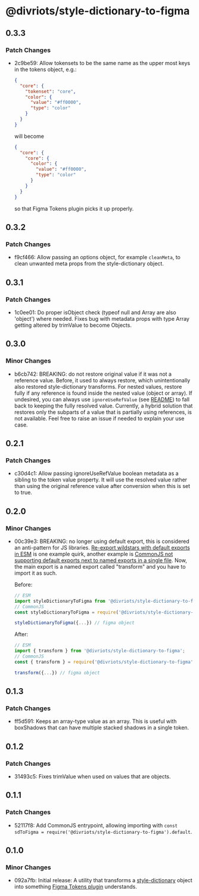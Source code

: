 # @divriots/style-dictionary-to-figma

## 0.3.3

### Patch Changes

- 2c9be59: Allow tokensets to be the same name as the upper most keys in the tokens object, e.g.:

  ```json
  {
    "core": {
      "tokenset": "core",
      "color": {
        "value": "#ff0000",
        "type": "color"
      }
    }
  }
  ```

  will become

  ```json
  {
    "core": {
      "core": {
        "color": {
          "value": "#ff0000",
          "type": "color"
        }
      }
    }
  }
  ```

  so that Figma Tokens plugin picks it up properly.

## 0.3.2

### Patch Changes

- f9cf466: Allow passing an options object, for example `cleanMeta`, to clean unwanted meta props from the style-dictionary object.

## 0.3.1

### Patch Changes

- 1c0ee01: Do proper isObject check (typeof null and Array are also 'object') where needed. Fixes bug with metadata props with type Array getting altered by trimValue to become Objects.

## 0.3.0

### Minor Changes

- b6cb742: BREAKING: do not restore original value if it was not a reference value. Before, it used to always restore, which unintentionally also restored style-dictionary transforms. For nested values, restore fully if any reference is found inside the nested value (object or array). If undesired, you can always use `ignoreUseRefValue` (see [README](./README.md)) to fall back to keeping the fully resolved value. Currently, a hybrid solution that restores only the subparts of a value that is partially using references, is not available. Feel free to raise an issue if needed to explain your use case.

## 0.2.1

### Patch Changes

- c30d4c1: Allow passing ignoreUseRefValue boolean metadata as a sibling to the token value property. It will use the resolved value rather than using the original reference value after conversion when this is set to true.

## 0.2.0

### Minor Changes

- 00c39e3: BREAKING: no longer using default export, this is considered an anti-pattern for JS libraries. [Re-export wildstars with default exports in ESM](https://twitter.com/DasSurma/status/1509835337295609865) is one example quirk, another example is [CommonJS not supporting default exports next to named exports in a single file](https://github.com/divriots/style-dictionary-to-figma/issues/7). Now, the main export is a named export called "transform" and you have to import it as such.

  Before:

  ```js
  // ESM
  import styleDictionaryToFigma from '@divriots/style-dictionary-to-figma';
  // CommonJS
  const styleDictionaryToFigma = require('@divriots/style-dictionary-to-figma');

  styleDictionaryToFigma({...}) // figma object
  ```

  After:

  ```js
  // ESM
  import { transform } from '@divriots/style-dictionary-to-figma';
  // CommonJS
  const { transform } = require('@divriots/style-dictionary-to-figma');

  transform({...}) // figma object
  ```

## 0.1.3

### Patch Changes

- ff5d591: Keeps an array-type value as an array. This is useful with boxShadows that can have multiple stacked shadows in a single token.

## 0.1.2

### Patch Changes

- 31493c5: Fixes trimValue when used on values that are objects.

## 0.1.1

### Patch Changes

- 52117f8: Add CommonJS entrypoint, allowing importing with `const sdToFigma = require('@divriots/style-dictionary-to-figma').default`.

## 0.1.0

### Minor Changes

- 092a7fb: Initial release: A utility that transforms a [style-dictionary](https://amzn.github.io/style-dictionary/#/) object into something [Figma Tokens plugin](https://www.figma.com/community/plugin/843461159747178978) understands.
